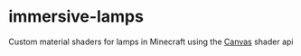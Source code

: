 # immersive-lamps
Custom material shaders for lamps in Minecraft using the [Canvas](https://github.com/grondag/canvas) shader api
